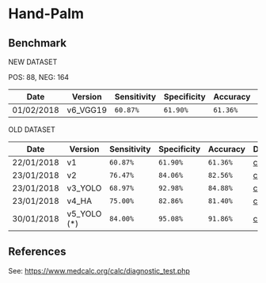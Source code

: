 # Hand-Palm


## Benchmark


NEW DATASET

POS: 88, NEG: 164

| Date | Version | Sensitivity | Specificity |   Accuracy  |  Detail |
| -----| ------- | ----------- | ----------- | ----------- | ------- |
|  01/02/2018  | v6_VGG19  | `60.87%` | `61.90%` |  `61.36%`  | [click](benchmarks/benchmark_06.md) |



 OLD DATASET

 | Date | Version | Sensitivity | Specificity |   Accuracy  |  Detail |
| -----| ------- | ----------- | ----------- | ----------- | ------- |
|  22/01/2018  | v1  | `60.87%` | `61.90%` |  `61.36%`  | [click](benchmarks/benchmark_01.md) |
|  23/01/2018  | v2  | `76.47%` | `84.06%` |  `82.56%`  | [click](benchmarks/benchmark_02.md) |
|  23/01/2018  | v3_YOLO  | `68.97%` | `92.98%` |  `84.88%`  | [click](benchmarks/benchmark_03_YOLO.md) |
|  23/01/2018  | v4_HA  | `75.00%` | `82.86%` |  `81.40%`  | [click](benchmarks/benchmark_04.md) |
|  30/01/2018  | v5_YOLO (*) | `84.00%` | `95.08%` |  `91.86%`  | [click](benchmarks/benchmark_05_YOLO.md) |


## References
See: https://www.medcalc.org/calc/diagnostic_test.php

